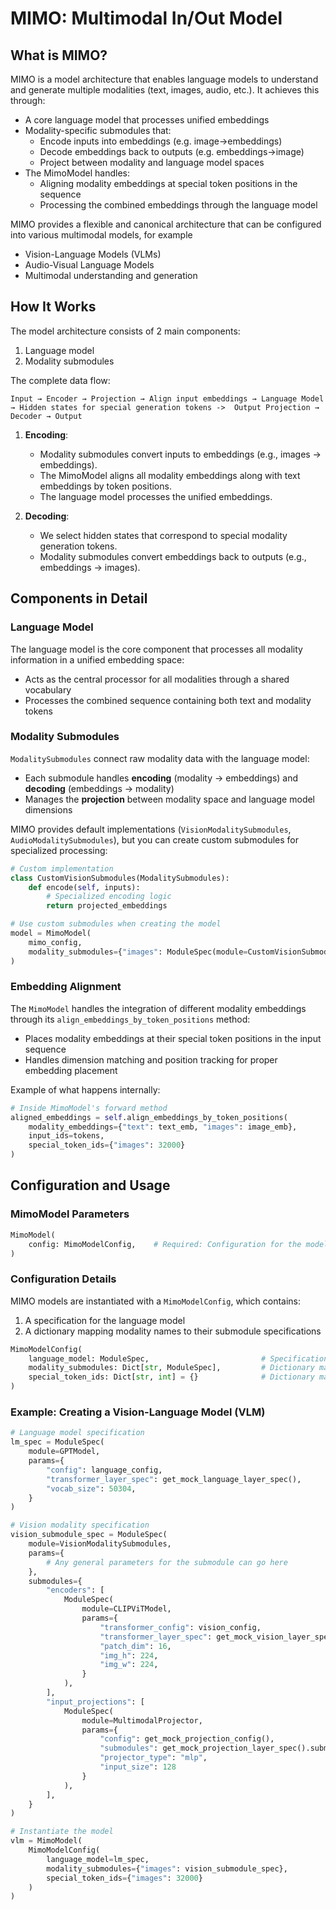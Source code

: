 # MIMO: Multimodal In/Out Model

## What is MIMO?

MIMO is a model architecture that enables language models to understand and generate multiple modalities (text, images, audio, etc.). It achieves this through:

- A core language model that processes unified embeddings
- Modality-specific submodules that:
  - Encode inputs into embeddings (e.g. image->embeddings)
  - Decode embeddings back to outputs (e.g. embeddings->image)
  - Project between modality and language model spaces
- The MimoModel handles:
  - Aligning modality embeddings at special token positions in the sequence
  - Processing the combined embeddings through the language model

MIMO provides a flexible and canonical architecture that can be configured into various multimodal models, for example

- Vision-Language Models (VLMs)
- Audio-Visual Language Models  
- Multimodal understanding and generation

## How It Works

The model architecture consists of 2 main components:

1) Language model
2) Modality submodules

The complete data flow:

```
Input → Encoder → Projection → Align input embeddings → Language Model → Hidden states for special generation tokens ->  Output Projection → Decoder → Output
```

1. **Encoding**:
   - Modality submodules convert inputs to embeddings (e.g., images → embeddings).
   - The MimoModel aligns all modality embeddings along with text embeddings by token positions.
   - The language model processes the unified embeddings.

2. **Decoding**:
   - We select hidden states that correspond to special modality generation tokens.
   - Modality submodules convert embeddings back to outputs (e.g., embeddings → images).

## Components in Detail

### Language Model

The language model is the core component that processes all modality information in a unified embedding space:

- Acts as the central processor for all modalities through a shared vocabulary
- Processes the combined sequence containing both text and modality tokens

### Modality Submodules

`ModalitySubmodules` connect raw modality data with the language model:

- Each submodule handles **encoding** (modality → embeddings) and **decoding** (embeddings → modality) 
- Manages the **projection** between modality space and language model dimensions

MIMO provides default implementations (`VisionModalitySubmodules`, `AudioModalitySubmodules`), but you can create custom submodules for specialized processing:

```python
# Custom implementation
class CustomVisionSubmodules(ModalitySubmodules):
    def encode(self, inputs):
        # Specialized encoding logic
        return projected_embeddings

# Use custom submodules when creating the model
model = MimoModel(
    mimo_config,
    modality_submodules={"images": ModuleSpec(module=CustomVisionSubmodules, params={...})}
)
```

### Embedding Alignment

The `MimoModel` handles the integration of different modality embeddings through its `align_embeddings_by_token_positions` method:

- Places modality embeddings at their special token positions in the input sequence
- Handles dimension matching and position tracking for proper embedding placement

Example of what happens internally:
```python
# Inside MimoModel's forward method
aligned_embeddings = self.align_embeddings_by_token_positions(
    modality_embeddings={"text": text_emb, "images": image_emb},
    input_ids=tokens,
    special_token_ids={"images": 32000}
)
```

## Configuration and Usage

### MimoModel Parameters

```python
MimoModel(
    config: MimoModelConfig,    # Required: Configuration for the model
)
```

### Configuration Details

MIMO models are instantiated with a `MimoModelConfig`, which contains:
1. A specification for the language model
2. A dictionary mapping modality names to their submodule specifications

```python
MimoModelConfig(
    language_model: ModuleSpec,                         # Specification for the language model
    modality_submodules: Dict[str, ModuleSpec],         # Dictionary mapping modality names to their submodule specifications
    special_token_ids: Dict[str, int] = {}              # Dictionary mapping modality names to their special token IDs
)
```


### Example: Creating a Vision-Language Model (VLM)

```python
# Language model specification
lm_spec = ModuleSpec(
    module=GPTModel,
    params={
        "config": language_config,
        "transformer_layer_spec": get_mock_language_layer_spec(),
        "vocab_size": 50304,
    }
)

# Vision modality specification
vision_submodule_spec = ModuleSpec(
    module=VisionModalitySubmodules,
    params={
        # Any general parameters for the submodule can go here
    },
    submodules={
        "encoders": [
            ModuleSpec(
                module=CLIPViTModel,
                params={
                    "transformer_config": vision_config,
                    "transformer_layer_spec": get_mock_vision_layer_spec(),
                    "patch_dim": 16,
                    "img_h": 224,
                    "img_w": 224,
                }
            ),
        ],
        "input_projections": [
            ModuleSpec(
                module=MultimodalProjector,
                params={
                    "config": get_mock_projection_config(),
                    "submodules": get_mock_projection_layer_spec().submodules,
                    "projector_type": "mlp",
                    "input_size": 128
                }
            ),
        ],
    }
)

# Instantiate the model
vlm = MimoModel(
    MimoModelConfig(
        language_model=lm_spec,
        modality_submodules={"images": vision_submodule_spec},
        special_token_ids={"images": 32000}
    )
)
```